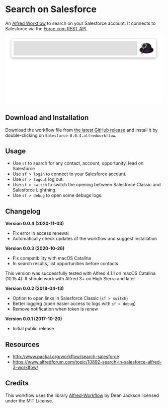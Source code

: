 # Search on Salesforce

An [Alfred Workflow](https://www.alfredapp.com/workflows/) to search on your Salesforce account. It connects to Salesforce via the [Force.com REST API](https://developer.salesforce.com/docs/atlas.en-us.api_rest.meta/api_rest/intro_what_is_rest_api.htm).

![Search on Salesforce from your Mac](salesforce-on-mac.gif)

## Download and Installation

Download the workflow file from [the latest GitHub release](https://github.com/jereze/alfred-salesforce/releases/latest) and install it by double-clicking on `Salesforce-0.0.4.alfredworkflow`.

## Usage

* Use `sf` to search for any contact, account, opportunity, lead on Salesforce
* Use `sf > login` to connect to your Salesforce account.
* Use `sf > logout` log out.
* Use `sf > switch` to switch the opening between Salesforce Classic and Salesforce Lightning.
* Use `sf > debug` to open some debugs logs.


## Changelog

**Version 0.0.4 (2020-11-03)**

* Fix error in access renewal
* Automatically check updates of the workflow and suggest installation

**Version 0.0.3 (2020-10-26)**

* Fix compatibility with macOS Catalina
* In search results, list opportunities before contacts

This version was successfully tested with Alfred 4.1.1 on macOS Catalina (10.15.4). It should work with Alfred 3+ on High Sierra and later.

**Version 0.0.2 (2018-04-13)**

* Option to open links in Salesforce Classic (`sf > switch`)
* Better logging (open easier access to logs with `sf > debug`)
* Remove notification when token is renew

**Version 0.0.1 (2017-10-20)**

* Initial public release

## Resources

* http://www.packal.org/workflow/search-salesforce
* https://www.alfredforum.com/topic/10892-search-in-salesforce-alfred-3-worklfow/

## Credits

This workflow uses the library [Alfred-Workflow](https://github.com/deanishe/alfred-workflow) by Dean Jackson licensed under the MIT License.
